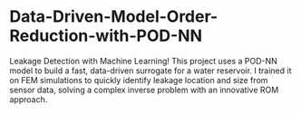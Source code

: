 # Data-Driven-Model-Order-Reduction-with-POD-NN
Leakage Detection with Machine Learning! This project uses a POD-NN model to build a fast, data-driven surrogate for a water reservoir. I trained it on FEM simulations to quickly identify leakage location and size from sensor data, solving a complex inverse problem with an innovative ROM approach.
